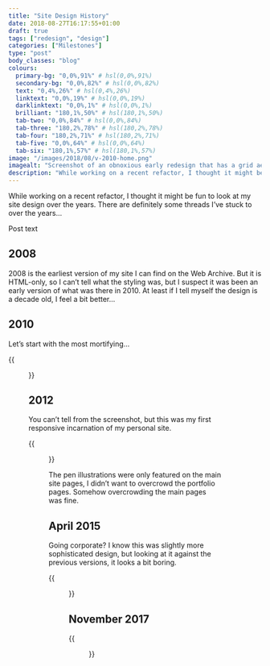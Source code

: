 ```yaml
---
title: "Site Design History"
date: 2018-08-27T16:17:55+01:00
draft: true
tags: ["redesign", "design"]
categories: ["Milestones"]
type: "post"
body_classes: "blog"
colours:
  primary-bg: "0,0%,91%" # hsl(0,0%,91%)
  secondary-bg: "0,0%,82%" # hsl(0,0%,82%)
  text: "0,4%,26%" # hsl(0,4%,26%)
  linktext: "0,0%,19%" # hsl(0,0%,19%)
  darklinktext: "0,0%,1%" # hsl(0,0%,1%)
  brilliant: "180,1%,50%" # hsl(180,1%,50%)
  tab-two: "0,0%,84%" # hsl(0,0%,84%)
  tab-three: "180,2%,78%" # hsl(180,2%,78%)
  tab-four: "180,2%,71%" # hsl(180,2%,71%)
  tab-five: "0,0%,64%" # hsl(0,0%,64%)
  tab-six: "180,1%,57%" # hsl(180,1%,57%)
image: "/images/2018/08/v-2010-home.png"
imagealt: "Screenshot of an obnoxious early redesign that has a grid aesthetic with a very brightly coloured background pattern."
description: "While working on a recent refactor, I thought it might be fun to look at my site design over the years. There are definitely some threads I’ve stuck to over the years…"
---
```


While working on a recent refactor, I thought it might be fun to look at my site design over the years. There are definitely some threads I’ve stuck to over the years…<!--more-->

Post text

## 2008

2008 is the earliest version of my site I can find on the Web Archive. But it is HTML-only, so I can’t tell what the styling was, but I suspect it was been an early version of what was there in 2010. At least if I tell myself the design is a decade old, I feel a bit better…

## 2010

Let’s start with the most mortifying…

{{<figure class="grid" src="/images/2018/08/v-2010-home.png" alt="Screenshot of an obnoxious early redesign that has a grid aesthetic with a very brightly coloured background pattern." caption="Thumbs up? Despite the design looking table-like, the whole design is done with floats and painstaking pixels. Pain is probably what you feel when you look at the combined colours and textures of the background. Textures were very trendy." src2="/images/2018/08/v-2010-about.png" alt2="Screenshot of the About page from 2010, which is similar to the Home page but features a boring list of my so-called skills at the time." src3="/images/2018/08/v-2010-contact.png" alt3="Screenshot of the Contact page from 2010, which sports a similar design to the other two pages, but also a very formal-looking contact form.">}}

## 2012

You can’t tell from the screenshot, but this was my first responsive incarnation of my personal site.

{{<figure class="grid" src="/images/2018/08/v-2012-home.png" alt="Screenshot of the 2012 homepage which has a brightly-coloured purple ackground with a swatch palette of colours below the navigation, and a background illustration in white pen." caption="2012 was when I first toyed with using different colour themes on different pages. I’ve always loved colour and still think this is a fun way to use it. The swatch panel features more colours than were used in the CSS itself. The background was hand-drawn and scanned in. It was an unnecessarily large file." src2="/images/2018/08/v-2012-about.png" alt2="Screenshot of the About page from 2012, which is similar to the Home page but has a green colour theme, and a different pen drawing featuring a little solar system." src3="/images/2018/08/v-2012-contact.png" alt3="Screenshot of the Contact page from 2012, which is similar to the other two pages but with a teal colour theme and another different white pen illustration.">}}

The pen illustrations were only featured on the main site pages, I didn’t want to overcrowd the portfolio pages. Somehow overcrowding the main pages was fine.

## April 2015

Going corporate? I know this was slightly more sophisticated design, but looking at it against the previous versions, it looks a bit boring.

{{<figure class="grid" src="/images/2018/08/v-2015-home.png" alt="Screenshot of the 2018 homepage ." caption="CAPTION" src2="/images/2018/08/v-2015-about.png" alt2="Screenshot of the About page from 2018, which is similar to the Home page." src3="/images/2018/08/v-2015-contact.png" alt3="Screenshot of the Contact page from 2018, which .">}}

## November 2017

{{<figure class="grid" src="/images/2018/08/v-2018-home.png" alt="Screenshot of the 2018 homepage ." caption="CAPTION" src2="/images/2018/08/v-2018-about.png" alt2="Screenshot of the About page from 2018, which is similar to the Home page." src3="/images/2018/08/v-2018-contact.png" alt3="Screenshot of the Contact page from 2018, which .">}}